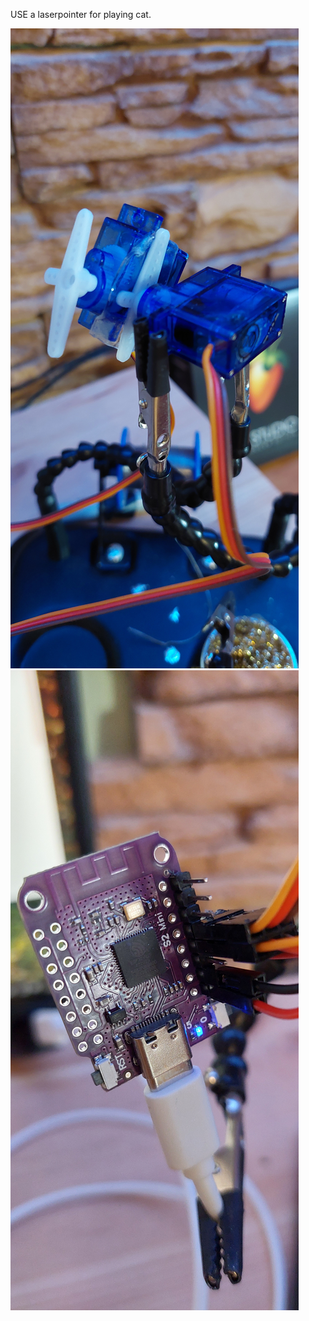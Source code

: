 USE a laserpointer for playing cat. 


![servos](https://github.com/hgabor47/laserpointercat/blob/main/images/servos.jpg)
![servos](https://github.com/hgabor47/laserpointercat/blob/main/images/wemos.jpg) 

